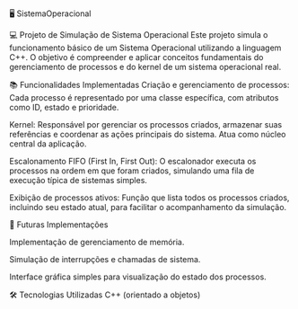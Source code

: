 🖥️ SistemaOperacional

💻 Projeto de Simulação de Sistema Operacional
Este projeto simula o funcionamento básico de um Sistema Operacional utilizando a linguagem C++. O objetivo é compreender e aplicar conceitos fundamentais do gerenciamento de processos e do kernel de um sistema operacional real.

📚 Funcionalidades Implementadas
Criação e gerenciamento de processos:
Cada processo é representado por uma classe específica, com atributos como ID, estado e prioridade.

Kernel:
Responsável por gerenciar os processos criados, armazenar suas referências e coordenar as ações principais do sistema. Atua como núcleo central da aplicação.

Escalonamento FIFO (First In, First Out):
O escalonador executa os processos na ordem em que foram criados, simulando uma fila de execução típica de sistemas simples.

Exibição de processos ativos:
Função que lista todos os processos criados, incluindo seu estado atual, para facilitar o acompanhamento da simulação.

🚀 Futuras Implementações

Implementação de gerenciamento de memória.

Simulação de interrupções e chamadas de sistema.

Interface gráfica simples para visualização do estado dos processos.

🛠️ Tecnologias Utilizadas
C++ (orientado a objetos)
